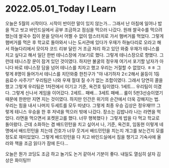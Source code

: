 # 2022.05.01_Today I Learn

오늘은 5월의 시작이다. 시작이 반이란 말이 있지 않는가... 그래서 난 아침에 일어나 밥을 먹고 씻고 바인드실에서 공부 조금하고 점심을 먹으러 나갔다. 원래 쌀국수를 먹으려 했는데 쌀국수 집이 문을 닫아서 어쩔 수 없이 맘스터치로 가서 햄버거를 먹었다. 그렇게 햄버거를 먹은 후 학교로 돌아와서 나는 도서관에 있다가 우재가 하늘다리로 오라고 해서 하늘다리에서 모이자 코드 리뷰 달린 거 조금 처리 하고 있던 와중 우재가 테니스를 치고 싶다고 해서 일단 한번 테니스장에 가보기로 했다. 그렇게 테니스장으로 향했다. 그런데 테니스장 문이 잠겨 있던 것이였다. 하지만 불굴의 정우재 여기서 포기할 남자가 아니다 바로 테니스장 담을 넘어 테니스를 치자고 했고 우리는 거절할 수 없었다. ㅎㅎ 그렇게 8명이 들어가서 테니스를 치던와중 한친구가 "야 내기하자 2ㄷ2해서 꼴등이 1등 음료수 사주기!" 우리팀은 나와 우재 절대 질 수가 없는 조합이였다. 그래서 당연히 콜을 했고 그렇게 우리팀은 1차전에서 이기고 기준, 옥건호 팀이였다. 1세트... 우리팀이 이겼다. 그렇게 신나서 게임을 이어갔다. 2세트.. 패배... 3세트 패배... 룰이 5판3선승이였기 때문에 한판만 지면 지는 것이였다. 하지만 인간은 위기의 순간에서 더욱 강해지는 법. 우리는 힘을 내서 나머지 두세트를 모두 따냈다. 그렇게 최종 우승 김상은 정우재!!!! 그렇게 테니스 우승을 한 후 저녁을 먹으러 밖에 나갔다. 장소는 김밥나라 나는 라면을 먹었다. 라면을 먹으면서 포켓몬고를 했다. 너무 행복했다ㅏ 그렇게 밥을 다 먹고 학교로 돌아왔다. 근데 소화하는 겸 배드민턴을 치고 싶어서 나, 기준, 옥건호, 임동현 이렇게 네명에서 배드민턴을 치는데 건호가 너무 웃겨서 배드민턴을 치는지 개그를 보는건지 모를정도로 재미있었다. 그렇게 배드민턴을 다 치고 바인드실에서 짐을 챙기고 기숙사에 올라와 책을 조금 읽다가 잠에 든다... 

오늘은 뭔가 코딩도 조금 하고 놀기도 논거 같아서 기분이 좋다. 내일도 열심히 살자 김상은 화이팅!!!